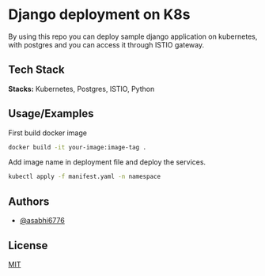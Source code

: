 
# Django deployment on K8s

By using this repo you can deploy sample django application on kubernetes, with postgres and you can access it through ISTIO gateway.

## Tech Stack

**Stacks:** Kubernetes, Postgres, ISTIO, Python


## Usage/Examples

First build docker image
```bash
docker build -it your-image:image-tag .
```

Add image name in deployment file and deploy the services.
```bash
kubectl apply -f manifest.yaml -n namespace
```




## Authors

- [@asabhi6776](https://www.github.com/asabhi6776)


## License

[MIT](https://choosealicense.com/licenses/mit/)

